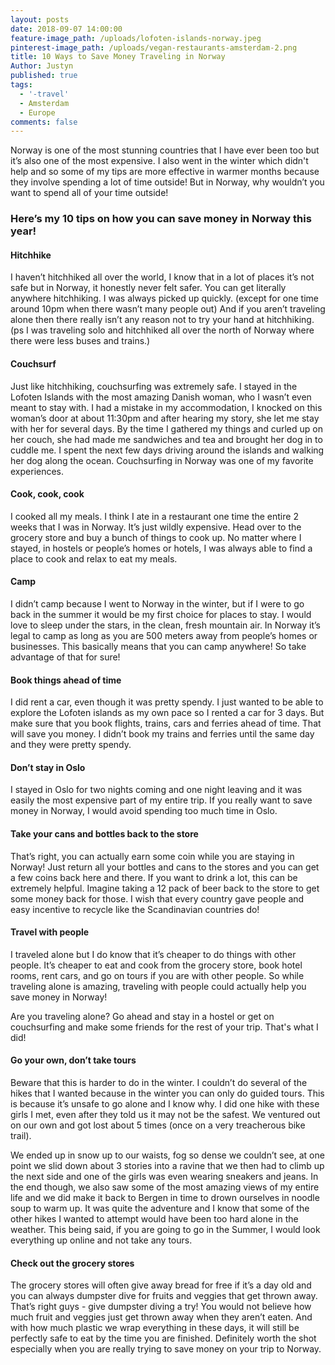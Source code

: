 ```yaml
---
layout: posts
date: 2018-09-07 14:00:00
feature-image_path: /uploads/lofoten-islands-norway.jpeg
pinterest-image_path: /uploads/vegan-restaurants-amsterdam-2.png
title: 10 Ways to Save Money Traveling in Norway
Author: Justyn
published: true
tags:
  - '-travel'
  - Amsterdam
  - Europe
comments: false
---
```


Norway is one of the most stunning countries that I have ever been too but it’s also one of the most expensive. I also went in the winter which didn't help and so some of my tips are more effective in warmer months because they involve spending a lot of time outside! But in Norway, why wouldn’t you want to spend all of your time outside!

### Here’s my 10 tips on how you can save money in Norway this year!

#### Hitchhike

I haven’t hitchhiked all over the world, I know that in a lot of places it’s not safe but in Norway, it honestly never felt safer. You can get literally anywhere hitchhiking. I was always picked up quickly. (except for one time around 10pm when there wasn’t many people out) And if you aren’t traveling alone then there really isn’t any reason not to try your hand at hitchhiking. (ps I was traveling solo and hitchhiked all over the north of Norway where there were less buses and trains.)

#### Couchsurf

Just like hitchhiking, couchsurfing was extremely safe. I stayed in the Lofoten Islands with the most amazing Danish woman, who I wasn’t even meant to stay with. I had a mistake in my accommodation, I knocked on this woman’s door at about 11:30pm and after hearing my story, she let me stay with her for several days. By the time I gathered my things and curled up on her couch, she had made me sandwiches and tea and brought her dog in to cuddle me. I spent the next few days driving around the islands and walking her dog along the ocean. Couchsurfing in Norway was one of my favorite experiences.

#### Cook, cook, cook

I cooked all my meals. I think I ate in a restaurant one time the entire 2 weeks that I was in Norway. It’s just wildly expensive. Head over to the grocery store and buy a bunch of things to cook up. No matter where I stayed, in hostels or people’s homes or hotels, I was always able to find a place to cook and relax to eat my meals.

#### Camp

I didn’t camp because I went to Norway in the winter, but if I were to go back in the summer it would be my first choice for places to stay. I would love to sleep under the stars, in the clean, fresh mountain air. In Norway it’s legal to camp as long as you are 500 meters away from people’s homes or businesses. This basically means that you can camp anywhere! So take advantage of that for sure!

#### Book things ahead of time

I did rent a car, even though it was pretty spendy. I just wanted to be able to explore the Lofoten islands as my own pace so I rented a car for 3 days. But make sure that you book flights, trains, cars and ferries ahead of time. That will save you money. I didn’t book my trains and ferries until the same day and they were pretty spendy.

#### Don’t stay in Oslo

I stayed in Oslo for two nights coming and one night leaving and it was easily the most expensive part of my entire trip. If you really want to save money in Norway, I would avoid spending too much time in Oslo.

#### Take your cans and bottles back to the store 

That’s right, you can actually earn some coin while you are staying in Norway! Just return all your bottles and cans to the stores and you can get a few coins back here and there. If you want to drink a lot, this can be extremely helpful. Imagine taking a 12 pack of beer back to the store to get some money back for those. I wish that every country gave people and easy incentive to recycle like the Scandinavian countries do!

#### Travel with people 

I traveled alone but I do know that it’s cheaper to do things with other people. It’s cheaper to eat and cook from the grocery store, book hotel rooms, rent cars, and go on tours if you are with other people. So while traveling alone is amazing, traveling with people could actually help you save money in Norway! 

Are you traveling alone? Go ahead and stay in a hostel or get on couchsurfing and make some friends for the rest of your trip. That's what I did!

#### Go your own, don’t take tours

Beware that this is harder to do in the winter. I couldn’t do several of the hikes that I wanted because in the winter you can only do guided tours. This is because it’s unsafe to go alone and I know why. I did one hike with these girls I met, even after they told us it may not be the safest. We ventured out on our own and got lost about 5 times (once on a very treacherous bike trail).

We ended up in snow up to our waists, fog so dense we couldn’t see, at one point we slid down about 3 stories into a ravine that we then had to climb up the next side and one of the girls was even wearing sneakers and jeans. In the end though, we also saw some of the most amazing views of my entire life and we did make it back to Bergen in time to drown ourselves in noodle soup to warm up. It was quite the adventure and I know that some of the other hikes I wanted to attempt would have been too hard alone in the weather. This being said, if you are going to go in the Summer, I would look everything up online and not take any tours.

#### Check out the grocery stores

The grocery stores will often give away bread for free if it’s a day old and you can always dumpster dive for fruits and veggies that get thrown away. That’s right guys - give dumpster diving a try! You would not believe how much fruit and veggies just get thrown away when they aren’t eaten. And with how much plastic we wrap everything in these days, it will still be perfectly safe to eat by the time you are finished. Definitely worth the shot especially when you are really trying to save money on your trip to Norway.